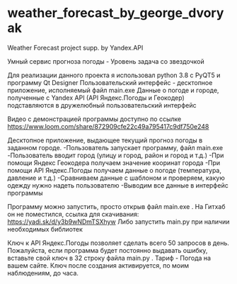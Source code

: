 # weather_forecast_by_george_dvoryak
Weather Forecast project supp. by Yandex.API

Умный сервис прогноза погоды - Уровень задача со звездочкой

Для реализации данного проекта я использовал python 3.8 с PyQT5 и программу Qt Designer
Пользовательский интерфейс - десктопное приложение, исполняемый файл main.exe
Данные о погоде и городе, полученные с Yandex API (API Яндекс.Погоды и Геокодер) подставляются в дружелюбный пользовательский интерфейс

Видео с демонстрацией программы доступно по ссылке https://www.loom.com/share/872909cfe22c49a795417c9df750e248

Десктопное приложение, выдающее текущий прогноз погоды в заданном городе.
 -Пользователь запускает программу, файл main.exe
 -Пользователь вводит город (улицу и город, район и город и т.д.)
 -При помощи Яндекс Геокодера получаем значение кооринат города
 -При помощи API Яндекс.Погоды получаем данные о погоде (температура, давление и т.д.)
 -Сравниваем данные с шаблоном и проверяем, какую одежду нужно надеть пользователю
 -Выводим все данные в интерфейс программы
 
 Программу можно запустить, просто открыв файл main.exe . На Гитхаб он не поместился, ссылка для скачивания: https://yadi.sk/d/y3b9wNDmTSXhyw
 Либо запустить main.py при наличии необходимых библиотек
 
 Ключ к API Яндекс.Погоды позволяет сделать всего 50 запросов в день. Пожалуйста, если программа будет постоянно выдавать ошибку, вставьте свой ключ в 32 строку файла main.py . Тариф - Погода на вашем сайте. Ключ после создания активируется, по моим наблюдениям, до часа.
